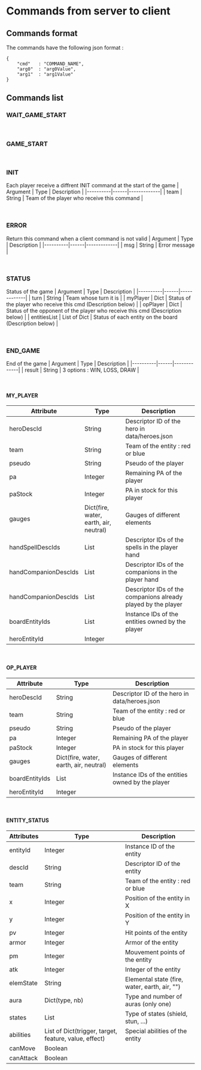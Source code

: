 # Commands from server to client

## Commands format

The commands have the following json format :
```
{
    "cmd"   : "COMMAND_NAME",
    "arg0"  : "arg0Value",
    "arg1"  : "arg1Value"
}
```

## Commands list

### **WAIT_GAME_START**

<br>

### **GAME_START**

<br>

### **INIT**
Each player receive a diffrent INIT command at the start of the game
| Argument | Type | Description |
|----------|------|-------------|
| team | String | Team of the player who receive this command |

<br>

### **ERROR**
Return this command when a client command is not valid
| Argument | Type | Description |
|----------|------|-------------|
| msg | String | Error message |

<br>

### **STATUS**
Status of the game
| Argument | Type | Description |
|----------|------|-------------|
| turn | String | Team  whose turn it is |
| myPlayer | Dict | Status of the player who receive this cmd (Description below) |
| opPlayer | Dict | Status of the opponent of the player who receive this cmd (Description below) |
| entitiesList | List of Dict | Status of each entity on the board (Description below) |

<br>

### **END_GAME**
End of the game
| Argument | Type | Description |
|----------|------|-------------|
| result | String | 3 options : WIN, LOSS, DRAW |

<br>

#### MY_PLAYER
| Attribute | Type | Description |
|----------|------|-------------|
| heroDescId | String | Descriptor ID of the hero in data/heroes.json |
| team | String | Team of the entity  : red or blue |
| pseudo | String | Pseudo of the player |
| pa | Integer | Remaining PA of the player |
| paStock | Integer | PA in stock for this player |
| gauges | Dict(fire, water, earth, air, neutral) | Gauges of different elements |
| handSpellDescIds | List | Descriptor IDs of the spells in the player hand |
| handCompanionDescIds | List | Descriptor IDs of the companions in the player hand |
| handCompanionDescIds | List | Descriptor IDs of the companions already played by the player |
| boardEntityIds | List | Instance IDs of the entities owned by the player |
| heroEntityId | Integer|  |

<br>

#### OP_PLAYER
| Attribute | Type | Description |
|----------|------|-------------|
| heroDescId | String | Descriptor ID of the hero in data/heroes.json |
| team | String | Team of the entity  : red or blue |
| pseudo | String | Pseudo of the player |
| pa | Integer | Remaining PA of the player |
| paStock | Integer | PA in stock for this player |
| gauges | Dict(fire, water, earth, air, neutral) | Gauges of different elements |
| boardEntityIds | List | Instance IDs of the entities owned by the player |
| heroEntityId | Integer|  |

<br>

#### ENTITY_STATUS
| Attributes | Type | Description |
|----------|------|-------------|
| entityId | Integer | Instance ID of the entity |
| descId | String | Descriptor ID of the entity |
| team | String | Team of the entity  : red or blue |
| x | Integer | Position of the entity in X |
| y | Integer | Position of the entity in Y |
| pv | Integer | Hit points of the entity |
| armor | Integer | Armor of the entity |
| pm | Integer | Mouvement points of the entity |
| atk | Integer | Integer of the entity |
| elemState | String | Elemental state (fire, water, earth, air, "")|
| aura | Dict(type, nb) | Type and number of auras (only one) |
| states | List | Type of states (shield, stun, ...) |
| abilities | List of Dict(trigger, target, feature, value, effect) | Special abilities of the entity |
| canMove | Boolean |  |
| canAttack | Boolean |  |